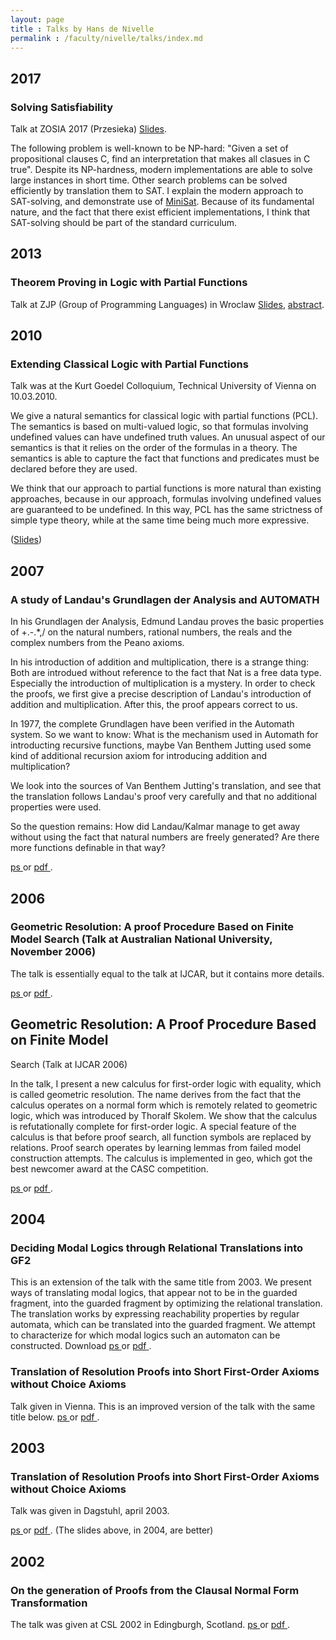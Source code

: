 ```yaml
---
layout: page
title : Talks by Hans de Nivelle
permalink : /faculty/nivelle/talks/index.md
---
```


## 2017 

<h3> Solving Satisfiability </h3>

Talk at ZOSIA 2017 (Przesieka)
<a href = "sat.pdf">Slides</a>.
<p>

The following problem is well-known to be NP-hard:
"Given a set of propositional clauses C, find an interpretation
that makes all clasues in C true".
Despite its NP-hardness, modern implementations are able to
solve large instances in short time. Other search problems
can be solved efficiently by translation them to SAT.
I explain the modern approach to SAT-solving, and demonstrate
use of <a href = "http://minisat.se/">MiniSat</a>.
Because of its fundamental nature, and the fact that
there exist efficient implementations, I think that
SAT-solving should be part of the standard curriculum.

## 2013 

<h3> Theorem Proving in Logic with Partial Functions </h3>

Talk at ZJP (Group of Programming Languages) in Wroclaw
<a href = "pcl_atp.pdf">Slides</a>, 
<a href = "pcl_atp_abstract">abstract</a>. 

## 2010 

<h3> Extending Classical Logic with Partial Functions </h3>

Talk was at the Kurt Goedel Colloquium, Technical University
of Vienna on 10.03.2010.

We give a natural semantics for classical logic
with partial functions (PCL).
The semantics is based on multi-valued logic, so that
formulas involving undefined values can have undefined
truth values. An unusual aspect of our semantics is that
it relies on the order of the formulas in a theory. 
The semantics is able to capture the fact that
functions and predicates must be declared before they are used.

We think that our approach to partial functions is more
natural than existing approaches, because in our approach,
formulas involving undefined values are guaranteed to be
undefined. In this way, PCL has the same strictness of simple
type theory, while at the same time being much more expressive.
<p>

(<a href = "wien2010slides.pdf">Slides</a>)


## 2007 

<h3> A study of Landau's Grundlagen der Analysis and AUTOMATH </h3>

In his Grundlagen der Analysis, Edmund Landau proves the basic 
properties of +.-.*,/ on the natural numbers, rational numbers, the
reals and the complex numbers from the Peano axioms. <p> 

In his introduction of addition and multiplication, there is a strange thing:
Both are introdued without reference to the fact that Nat is a free
data type. Especially the introduction of multiplication is a mystery. 
In order to check the proofs, we first give a precise description of 
Landau's introduction of addition and multiplication. After
this, the proof appears correct to us. <p> 

In 1977, the complete Grundlagen have been verified in the Automath system.
So we want to know: What is the mechanism used in Automath for 
introducting recursive functions, maybe Van Benthem Jutting used some kind of
additional recursion axiom for introducing addition and multiplication?
<p> 

We look into the sources of Van Benthem Jutting's translation, and 
see that the translation follows Landau's proof very carefully and
that no additional properties were used. <p>

So the question remains: How did Landau/Kalmar manage to get away without
using the fact that natural numbers are freely generated? Are
there more functions definable in that way? 

<p>

<a href = "grundlagenautomath2007/grundaut.ps"> ps </a> or
<a href = "grundlagenautomath2007/grundaut.pdf"> pdf </a>.


## 2006 

<h3> Geometric Resolution: A proof Procedure Based on Finite Model
     Search (Talk at Australian National University, November 2006) </h3>

The talk is essentially equal to the talk at IJCAR, but it contains
more details.

<a href = "canberra2006_slides.ps"> ps </a> or
<a href = "canberra2006_slides.pdf"> pdf </a>.


## Geometric Resolution: A Proof Procedure Based on Finite Model 
   Search (Talk at IJCAR 2006) </h3>

In the talk, I present a new calculus for first-order logic with
equality, which is called geometric resolution. The name derives
from the fact that the calculus operates on a normal form which
is remotely related to geometric logic, which was introduced by
Thoralf Skolem. 
We show that the calculus is refutationally complete for first-order logic.
A special feature of the calculus is that before proof search,
all function symbols are replaced by relations. 
Proof search operates by learning lemmas from failed model construction
attempts.
The calculus is implemented in geo, which got the best newcomer award
at the CASC competition.

<a href = "seattle2006_slides.ps"> ps </a> or
<a href = "seattle2006_slides.pdf"> pdf </a>.

## 2004 

<h3> Deciding Modal Logics through Relational Translations into GF2 </h3>

This is an extension of the talk with the same title from 2003.
We present ways of translating modal logics, that appear not to
be in the guarded fragment, into the guarded fragment by optimizing
the relational translation.
The translation works by expressing reachability properties
by regular automata, which can be translated into the guarded fragment.
We attempt to characterize for which modal logics such an
automaton can be constructed.
Download 
<a href = "nancy2004_slides.ps"> ps </a> or
<a href = "nancy2004_slides.pdf"> pdf </a>.

<h3> Translation of Resolution Proofs into Short First-Order Axioms
     without Choice Axioms </h3>

Talk given in Vienna. This is an improved version of the 
talk with the same title below. 
   <a href = "wien2004_slides.ps"> ps </a> or
   <a href = "wien2004_slides.pdf"> pdf </a>. 

## 2003

<h3> Translation of Resolution Proofs into Short First-Order Axioms
     without Choice Axioms </h3>

Talk was given in Dagstuhl, april 2003. 

   <a href = "dagstuhl2003_slides.ps"> ps </a> or
   <a href = "dagstuhl2003_slides.pdf"> pdf </a>.
   (The slides above, in 2004, are better) 

## 2002 

<h3> On the generation of Proofs from the Clausal 
     Normal Form Transformation </h3>

The talk was given at CSL 2002 in Edingburgh, Scotland.
   <a href = "csl2002_slides.ps"> ps </a> or
   <a href = "csl2002_slides.pdf"> pdf </a>.




